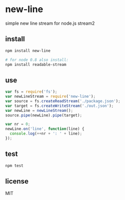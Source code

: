 # new-line

simple new line stream for node.js stream2

## install

```bash
npm install new-line

# for node 0.8 also install:
npm install readable-stream
```


## use

```js
var fs = require('fs');
var newLineStream = require('new-line');
var source = fs.createReadStream('./package.json');
var target = fs.createWriteStream('./out.json');
var newLine = newLineStream();
source.pipe(newLine).pipe(target);

var nr = 0;
newLine.on('line', function(line) {
  console.log(++nr + ': ' + line);
});

```

## test

```bash
npm test
```

## license

MIT